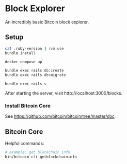 # Block Explorer

An incredibly basic Bitcoin block explorer.

## Setup

```bash
cat .ruby-version | rvm use
bundle install

docker compose up

bundle exec rails db:create
bundle exec rails db:migrate

bundle exec rails s
```

After starting the server, visit http://localhost:3000/blocks.

### Install Bitcoin Core

See https://github.com/bitcoin/bitcoin/tree/master/doc.

## Bitcoin Core

Helpful commands:

```bash
# example: get blockchain info
bin/bitcoin-cli getblockchaininfo
```
